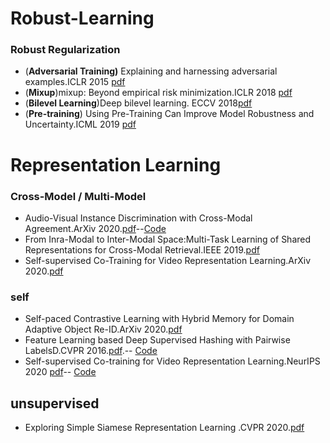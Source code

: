 # Robust-Learning

### Robust Regularization
- (**Adversarial Training)** Explaining and harnessing adversarial examples.ICLR 2015 [pdf](https://arxiv.org/pdf/1412.6572.pdf) 
- (**Mixup**)mixup: Beyond empirical risk minimization.ICLR 2018 [pdf](https://arxiv.org/pdf/1710.09412.pdf)
- (**Bilevel Learning**)Deep bilevel learning. ECCV 2018[pdf](https://arxiv.org/pdf/1809.01465.pdf)
- (**Pre-training**) Using Pre-Training Can Improve Model Robustness and Uncertainty.ICML 2019 [pdf](https://arxiv.org/abs/1901.09960?context=cs.CV)


# Representation Learning

### Cross-Model / Multi-Model
- Audio-Visual Instance Discrimination with Cross-Modal Agreement.ArXiv 2020.[pdf](https://arxiv.org/pdf/2004.12943.pdf)--[Code](https://github.com/GZHU-YangPeng/AVID-CMA)
- From Inra-Modal to Inter-Modal Space:Multi-Task Learning of Shared Representations for Cross-Modal Retrieval.IEEE 2019.[pdf](https://ieeexplore.ieee.org/stamp/stamp.jsp?tp=&arnumber=8919383) 
- Self-supervised Co-Training for Video Representation Learning.ArXiv 2020.[pdf](https://arxiv.org/pdf/2010.09709.pdf)


### self
- Self-paced Contrastive Learning with Hybrid Memory for Domain Adaptive Object Re-ID.ArXiv 2020.[pdf](https://arxiv.org/pdf/2006.02713.pdf)
- Feature Learning based Deep Supervised Hashing with Pairwise LabelsD.CVPR 2016.[pdf](https://arxiv.org/pdf/1511.03855.pdf).-- [Code](https://github.com/GZHU-YangPeng/DPSH-pytorch)
- Self-supervised Co-training for Video Representation Learning.NeurIPS 2020 [pdf](https://arxiv.org/pdf/2010.09709.pdf)-- [Code](https://github.com/TengdaHan/CoCLR)


## unsupervised
- Exploring Simple Siamese Representation Learning .CVPR 2020.[pdf](https://arxiv.org/abs/2011.10566)

